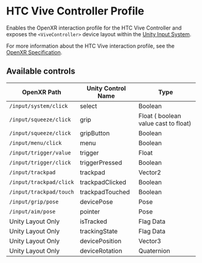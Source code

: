# HTC Vive Controller Profile

Enables the OpenXR interaction profile for the HTC Vive Controller and exposes the `<ViveController>` device layout within the [Unity Input System](https://docs.unity3d.com/Packages/com.unity.inputsystem@1.0/manual/).  

For more information about the HTC Vive interaction profile, see the [OpenXR Specification](https://www.khronos.org/registry/OpenXR/specs/1.0/html/xrspec.html#_htc_vive_controller_profile).

## Available controls

| OpenXR Path | Unity Control Name | Type |
|----|----|----|
|`/input/system/click`| select | Boolean |
|`/input/squeeze/click`| grip | Float ( boolean value cast to float)|
|`/input/squeeze/click`| gripButton | Boolean |
|`/input/menu/click` | menu | Boolean|
|`/input/trigger/value`|trigger|  Float |
|`/input/trigger/click`|triggerPressed| Boolean |
|`/input/trackpad`|trackpad| Vector2 |
|`/input/trackpad/click`|trackpadClicked| Boolean |
|`/input/trackpad/touch`|trackpadTouched| Boolean |
|`/input/grip/pose`| devicePose| Pose |
|`/input/aim/pose`|pointer| Pose |
| Unity Layout Only  | isTracked | Flag Data |
| Unity Layout Only  | trackingState | Flag Data |
| Unity Layout Only  | devicePosition | Vector3 |
| Unity Layout Only  | deviceRotation | Quaternion |





